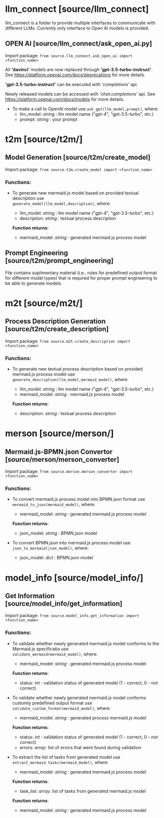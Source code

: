 <h1> llm_connect [source/llm_connect] </h1>

llm_connect is a folder to provide multiple interfaces to communicate with different LLMs. 
Currently only interface to Open AI models is provided. 

<h2> OPEN AI [source/llm_connect/ask_open_ai.py] </h2>

Import package: `from source.llm_connect.ask_open_ai import <function_name>`

All **'davinci'** models are now replaced through **'gpt-3.5-turbo-instruct'**. 
See https://platform.openai.com/docs/deprecations for more details.

**'gpt-3.5-turbo-instruct'** can be executed with *'completions'* api.

Newly released models can be accessed with *'chat.completions'* api. See https://platform.openai.com/docs/models for more details.

* To make a call to OpenAI model use 
`ask_gpt(llm_model,prompt)`, where: 
  * llm_model: *string* : llm model name ("gpt-4", "gpt-3.5-turbo", etc.) 
  * prompt: *string* : your prompt

<h1> t2m  [source/t2m/] </h1>

<h2> Model Generation [source/t2m/create_model] </h2>

Import package: `from source.t2m.create_model import <function_name>`

<h3> Functions: </h3>

* To generate new mermaid.js model based on provided textual description use</br>
`generate_model(llm_model,description)`, where:
  * llm_model: *string* : llm model name ("gpt-4", "gpt-3.5-turbo", etc.) 
  * description: *string* : textual process description </br>
  
  **Function returns**: 
  * mermaid_model: *string* : generated mermaid.js process model 

<h2> Prompt Engineering [source/t2m/prompt_engineering] </h2>

File contains suplimentary material (i.e., rules for predefined output format for different model types) that is required for proper prompt engineering to be able to generate models. 

<h1> m2t [source/m2t/] </h1>

<h2> Process Description Generation [source/t2m/create_description] </h2>

Import package: `from source.m2t.create_description import <function_name>`

<h3> Functions: </h3>

* To generate new textual process description based on provided mermaid.js process model use</br>
`generate_description(llm_model,mermaid_model)`, where:
  * llm_model: *string* : llm model name ("gpt-4", "gpt-3.5-turbo", etc.) 
  * mermaid_model: *string* : mermaid.js process model
  
  **Function returns**: 
  * description: *string* : textual process description </br>

<h1> merson [source/merson/] </h1>

<h2> Mermaid.js-BPMN.json Convertor [source/merson/merson_converter] </h2>

Import package: `from source.merson.merson_converter import <function_name>`

<h3> Functions: </h3>

* To convert mermaid.js process model into BPMN.json format use</br>
`mermaid_to_json(mermaid_model)`, where:
  * mermaid_model: *string* : generated mermaid.js process model
  
  **Function returns**: 
  * json_model: *string* : BPMN.json model

* To convert BPMN.json into mermaid.js process model use</br>
`json_to_mermaid(json_model)`, where:
  * json_model: *dict* : BPMN.json model
 
 <h1> model_info  [source/model_info/] </h1>

<h2> Get Information [source/model_info/get_information] </h2>

Import package: `from source.model_info.get_information import <function_name>`

<h3> Functions: </h3>

* To validate whether newly generated mermaid.js model conforms to the Mermaid.js specificatio use</br>
`validate_mermaid(mermaid_model)`, where:
  * mermaid_model: *string* : generated mermaid.js process model
  
  **Function returns**: 
  * status: *int* : validation status of generated model (1 - correct, 0 - not correct)  

* To validate whether newly generated mermaid.js model conforms customly predefined output format use</br>
`validate_custom_format(mermaid_model)`, where:
  * mermaid_model: *string* : generated process mermaid.js model
  
  **Function returns**: 
  * status: *int* : validation status of generated model (1 - correct, 0 - not correct)
  * errors: *array*: list of errors that were found during validation

* To extract the list of tasks from generated model use</br>
`extract_mermaid_tasks(mermaid_model)`, where:
  * mermaid_model: *string* : generated mermaid.js process model
  
  **Function returns**: 
  * task\_list: *array*: list of tasks from generated mermaid.js model
  
  **Function returns**: 
  * mermaid_model: *string* : generated mermaid.js process model
